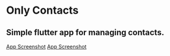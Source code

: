 # Only Contacts

## Simple flutter app for managing contacts.

<!-- [App Screenshot](images/image1.png) -->
[App Screenshot](/images/image1.jpeg)   [App Screenshot](/images/image1.jpeg)
